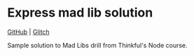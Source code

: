 Express mad lib solution
========================

[GitHub](https://github.com/Thinkful-Ed/express-mad-lib-solution) | [Glitch](https://glitch.com/edit/#!/victorious-handball)

Sample solution to Mad Libs drill from Thinkful's Node course.
